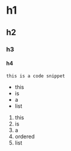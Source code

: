 # h1
## h2
### h3
#### h4

```
this is a code snippet
```

* this
* is
* a
* list

1. this
2. is
3. a
4. ordered
5. list
